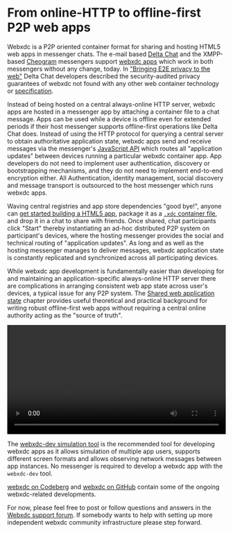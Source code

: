 # From online-HTTP to offline-first P2P web apps

Webxdc is a P2P oriented container format for sharing and hosting HTML5 web apps in messenger chats. 
The e-mail based [Delta Chat](https://delta.chat) and the XMPP-based [Cheogram](https://cheogram.com) messengers 
support [webxdc apps](https://webxdc.org/apps) which work in both messengers without any change, today. 
In ["Bringing E2E privacy to the web"](https://delta.chat/en/2023-05-22-webxdc-security) 
Delta Chat developers described the security-audited privacy guarantees of webxdc 
not found with any other web container technology or [specification](./spec/index.html). 

Instead of being hosted on a central always-online HTTP server, 
webxdc apps are hosted in a messenger app by attaching a container file to a chat message. 
Apps can be used while a device is offline even for extended periods
if their host messenger supports offline-first operations like Delta Chat does. 
Instead of using the HTTP protocol for querying a central server to obtain authoritative application state,
webxdc apps send and receive messages via the messenger's [JavaScript API]
which routes all "application updates" between devices running a particular webxdc container app. 
App developers do not need to implement user authentication, discovery or bootstrapping mechanisms,
and they do not need to implement end-to-end encryption either. 
All Authentication, identity management, social discovery and message transport 
is outsourced to the host messenger which runs webxdc apps. 

Waving central registries and app store dependencies "good bye!", 
anyone can [get started building a HTML5 app](/get_started.html), 
package it as a [`.xdc` container file](./spec/index.html#webxdc-file-format), 
and drop it in a chat to share with friends. 
Once shared, chat participants click "Start" 
thereby instantiating an ad-hoc distributed P2P system on participant's devices,
where the hosting messenger provides the social and technical routing of "application updates". 
As long and as well as the hosting messenger manages to deliver messages, 
webxdc application state is constantly replicated and synchronized across all participating devices. 

While webxdc app development is fundamentally easier 
than developing for and maintaining an application-specific always-online HTTP server 
there are complications in arranging consistent web app state across user's devices,
a typical issue for any P2P system. 
The [Shared web application state] chapter 
provides useful theoretical and practical background for writing robust offline-first web apps
without requiring a central online authority acting as the "source of truth". 


<video controls style="width:560px; max-width: 100%;"><source src="https://webxdc.org/assets/just-web-apps.mp4" type="video/mp4"><a href="https://www.youtube.com/watch?v=I1K4pBvb2pI">watch "just web apps" on youtube</a></video>

The [webxdc-dev simulation tool](https://github.com/webxdc/webxdc-dev) is the recommended 
tool for developing webxdc apps as it allows simulation of multiple app users,
supports different screen formats and allows observing network messages between app instances. 
No messenger is required to develop a webxdc app with the `webxdc-dev` tool. 

[webxdc on Codeberg](https://codeberg.org/webxdc) and [webxdc on GitHub](https://github.com/webxdc) 
contain some of the ongoing webxdc-related developments.  

For now, please feel free to post or follow questions and answers 
in the [Webxdc support forum](https://support.delta.chat/c/webxdc/20). 
If somebody wants to help with setting up more independent 
webxdc community infrastructure please step forward. 

[Shared web application state]: /shared-state/index.html 
[JavaScript API]: /spec/index.html#webxdc-api
[Messenger implementation]: /spec/index.html#messenger-implementation
